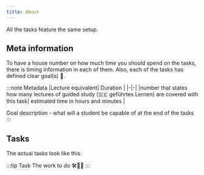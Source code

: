 ```yaml
---
title: About
---
```


All the tasks feature the same setup.

## Meta information

To have a house number on how much time you should spend on the tasks, there is timing information in each of them. Also, each of the tasks has defined clear goal(s) 🏁.

:::note Metadata
|Lecture equivalent| Duration |
|-|-|
|number that states how many lectures of guided study (🇩🇪 geführtes Lernen) are covered with this task| estimated time in hours and minutes |

Goal description - what will a student be capable of at the end of the tasks
:::

## Tasks

The actual tasks look like this.

:::tip Task
The work to do 🛠💪🏼
:::